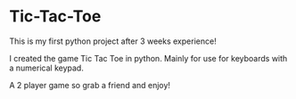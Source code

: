 # Tic-Tac-Toe

This is my first python project after 3 weeks experience!

I created the game Tic Tac Toe in python. Mainly for use for keyboards with a numerical keypad.

A 2 player game so grab a friend and enjoy!
